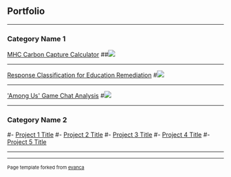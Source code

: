 ## Portfolio

---

### Category Name 1 

[MHC Carbon Capture Calculator](/sample_page)
##<img src="images/dummy_thumbnail.jpg?raw=true"/>

---
[Response Classification for Education Remediation](/pdf/sample_presentation.pdf)
#<img src="images/dummy_thumbnail.jpg?raw=true"/>

---
['Among Us' Game Chat Analysis](http://example.com/)
#<img src="images/dummy_thumbnail.jpg?raw=true"/>

---

### Category Name 2

#- [Project 1 Title](http://example.com/)
#- [Project 2 Title](http://example.com/)
#- [Project 3 Title](http://example.com/)
#- [Project 4 Title](http://example.com/)
#- [Project 5 Title](http://example.com/)

---




---
<p style="font-size:11px">Page template forked from <a href="https://github.com/evanca/quick-portfolio">evanca</a></p>
<!-- Remove above link if you don't want to attibute -->

